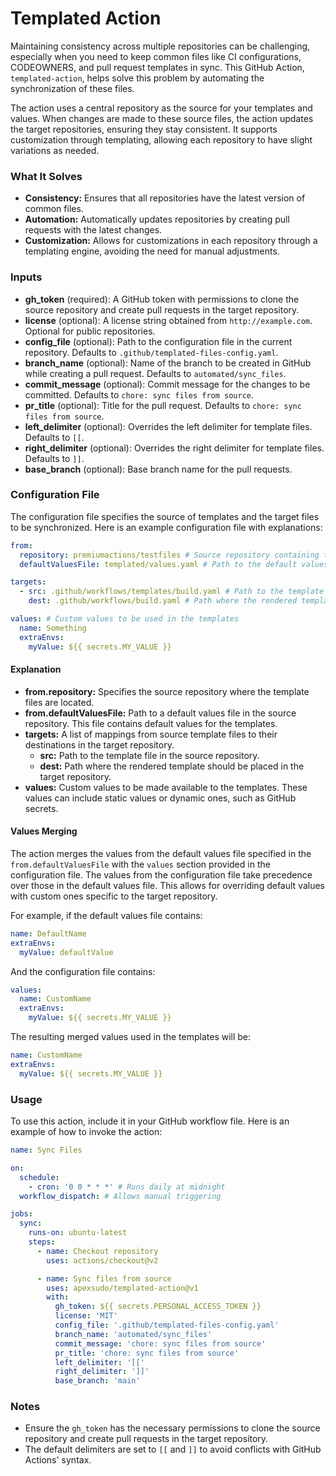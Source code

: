 # Templated Action

Maintaining consistency across multiple repositories can be challenging,
especially when you need to keep common files like CI configurations,
CODEOWNERS, and pull request templates in sync. This GitHub Action,
`templated-action`, helps solve this problem by automating the synchronization
of these files.

The action uses a central repository as the source for your templates and
values. When changes are made to these source files, the action updates the
target repositories, ensuring they stay consistent. It supports customization
through templating, allowing each repository to have slight variations as
needed.

### What It Solves

- **Consistency:** Ensures that all repositories have the latest version of
  common files.
- **Automation:** Automatically updates repositories by creating pull requests
  with the latest changes.
- **Customization:** Allows for customizations in each repository through a
  templating engine, avoiding the need for manual adjustments.

### Inputs

- **gh_token** (required): A GitHub token with permissions to clone the source
  repository and create pull requests in the target repository.
- **license** (optional): A license string obtained from `http://example.com`.
  Optional for public repositories.
- **config_file** (optional): Path to the configuration file in the current
  repository. Defaults to `.github/templated-files-config.yaml`.
- **branch_name** (optional): Name of the branch to be created in GitHub while
  creating a pull request. Defaults to `automated/sync_files`.
- **commit_message** (optional): Commit message for the changes to be committed.
  Defaults to `chore: sync files from source`.
- **pr_title** (optional): Title for the pull request. Defaults to
  `chore: sync files from source`.
- **left_delimiter** (optional): Overrides the left delimiter for template
  files. Defaults to `[[`.
- **right_delimiter** (optional): Overrides the right delimiter for template
  files. Defaults to `]]`.
- **base_branch** (optional): Base branch name for the pull requests.

### Configuration File

The configuration file specifies the source of templates and the target files to
be synchronized. Here is an example configuration file with explanations:

```yaml
from:
  repository: premiumactions/testfiles # Source repository containing the templates
  defaultValuesFile: templated/values.yaml # Path to the default values file in the source repository

targets:
  - src: .github/workflows/templates/build.yaml # Path to the template file in the source repository
    dest: .github/workflows/build.yaml # Path where the rendered template should be placed in the target repository

values: # Custom values to be used in the templates
  name: Something
  extraEnvs:
    myValue: ${{ secrets.MY_VALUE }}
```

#### Explanation

- **from.repository:** Specifies the source repository where the template files
  are located.
- **from.defaultValuesFile:** Path to a default values file in the source
  repository. This file contains default values for the templates.
- **targets:** A list of mappings from source template files to their
  destinations in the target repository.
  - **src:** Path to the template file in the source repository.
  - **dest:** Path where the rendered template should be placed in the target
    repository.
- **values:** Custom values to be made available to the templates. These values
  can include static values or dynamic ones, such as GitHub secrets.

#### Values Merging

The action merges the values from the default values file specified in the
`from.defaultValuesFile` with the `values` section provided in the configuration
file. The values from the configuration file take precedence over those in the
default values file. This allows for overriding default values with custom ones
specific to the target repository.

For example, if the default values file contains:

```yaml
name: DefaultName
extraEnvs:
  myValue: defaultValue
```

And the configuration file contains:

```yaml
values:
  name: CustomName
  extraEnvs:
    myValue: ${{ secrets.MY_VALUE }}
```

The resulting merged values used in the templates will be:

```yaml
name: CustomName
extraEnvs:
  myValue: ${{ secrets.MY_VALUE }}
```

### Usage

To use this action, include it in your GitHub workflow file. Here is an example
of how to invoke the action:

```yaml
name: Sync Files

on:
  schedule:
    - cron: '0 0 * * *' # Runs daily at midnight
  workflow_dispatch: # Allows manual triggering

jobs:
  sync:
    runs-on: ubuntu-latest
    steps:
      - name: Checkout repository
        uses: actions/checkout@v2

      - name: Sync files from source
        uses: apexsudo/templated-action@v1
        with:
          gh_token: ${{ secrets.PERSONAL_ACCESS_TOKEN }}
          license: 'MIT'
          config_file: '.github/templated-files-config.yaml'
          branch_name: 'automated/sync_files'
          commit_message: 'chore: sync files from source'
          pr_title: 'chore: sync files from source'
          left_delimiter: '[['
          right_delimiter: ']]'
          base_branch: 'main'
```

### Notes

- Ensure the `gh_token` has the necessary permissions to clone the source
  repository and create pull requests in the target repository.
- The default delimiters are set to `[[` and `]]` to avoid conflicts with GitHub
  Actions' syntax.
